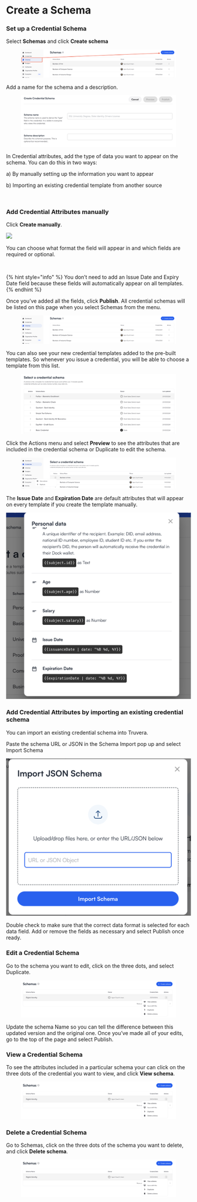 # Create a Schema

### Set up a Credential Schema <a href="#h_0bf8dff5dc" id="h_0bf8dff5dc"></a>

Select **Schemas** and click **Create schema**

<figure><img src="../.gitbook/assets/Screenshot 2024-12-19 at 16.53.58.png" alt=""><figcaption></figcaption></figure>

Add a name for the schema and a description.

<figure><img src="../.gitbook/assets/Screenshot 2024-01-19 at 16.04.35.png" alt=""><figcaption></figcaption></figure>

In Credential attributes, add the type of data you want to appear on the schema. You can do this in two ways:

a) By manually setting up the information you want to appear

b) Importing an existing credential template from another source

<figure><img src="https://downloads.intercomcdn.com/i/o/800461315/65abc4192bd133c968fbfc43/6431f2898c76935202fe74db_3-custom+verifiable+credential+attributes.jpeg" alt="" width="375"><figcaption></figcaption></figure>

### Add Credential Attributes manually <a href="#h_faa71c7067" id="h_faa71c7067"></a>

Click **Create manually**.

![](https://downloads.intercomcdn.com/i/o/800464123/6f1b15f7e4f0ca019984f74b/6431f2bf08ce44742be1746a_4-custom+verifiable+credential+create+manually.png)

You can choose what format the field will appear in and which fields are required or optional.

<figure><img src="https://downloads.intercomcdn.com/i/o/800465718/1df8901096f862edc15e7992/6431f40b5544d794d95d68d2_6-custom+verifiable+credential+drop+down.png" alt=""><figcaption></figcaption></figure>

{% hint style="info" %}
You don’t need to add an Issue Date and Expiry Date field because these fields will automatically appear on all templates.
{% endhint %}

Once you’ve added all the fields, click **Publish**. All credential schemas will be listed on this page when you select Schemas from the menu.

<figure><img src="../.gitbook/assets/Screenshot 2024-12-19 at 16.56.33.png" alt=""><figcaption></figcaption></figure>

You can also see your new credential templates added to the pre-built templates. So whenever you issue a credential, you will be able to choose a template from this list.

<figure><img src="../.gitbook/assets/Screenshot 2024-03-21 at 16.27.40 (2).png" alt=""><figcaption></figcaption></figure>

Click the Actions menu and select **Preview** to see the attributes that are included in the credential schema or Duplicate to edit the schema.

<figure><img src="../.gitbook/assets/Screenshot 2024-12-19 at 16.59.05.png" alt=""><figcaption></figcaption></figure>

The **Issue Date** and **Expiration Date** are default attributes that will appear on every template if you create the template manually.

![](<../.gitbook/assets/Screenshot 2024-01-19 at 16.13.52.png>)

### Add Credential Attributes by importing an existing credential schema <a href="#h_b163952b0c" id="h_b163952b0c"></a>

You can import an existing credential schema into Truvera.

Paste the schema URL or JSON in the Schema Import pop up and select Import Schema

![](<../.gitbook/assets/Screenshot 2024-01-26 at 13.55.21.png>)

Double check to make sure that the correct data format is selected for each data field. Add or remove the fields as necessary and select Publish once ready.

### Edit a Credential Schema <a href="#h_4521818d05" id="h_4521818d05"></a>

Go to the schema you want to edit, click on the three dots, and select Duplicate.

<figure><img src="../.gitbook/assets/Screenshot 2024-12-23 at 13.58.24.png" alt=""><figcaption></figcaption></figure>

Update the schema Name so you can tell the difference between this updated version and the original one. Once you’ve made all of your edits, go to the top of the page and select Publish.

### View a Credential Schema <a href="#h_7b90f5840a" id="h_7b90f5840a"></a>

To see the attributes included in a particular schema your can click on the three dots of the credential you want to view, and click **View schema**.

<figure><img src="../.gitbook/assets/Screenshot 2024-12-23 at 13.58.24 (1).png" alt=""><figcaption></figcaption></figure>

### Delete a Credential Schema <a href="#h_b89d37d495" id="h_b89d37d495"></a>

Go to Schemas, click on the three dots of the schema you want to delete, and click **Delete schema**.

<figure><img src="../.gitbook/assets/Screenshot 2024-12-23 at 13.58.24 (2).png" alt=""><figcaption></figcaption></figure>

